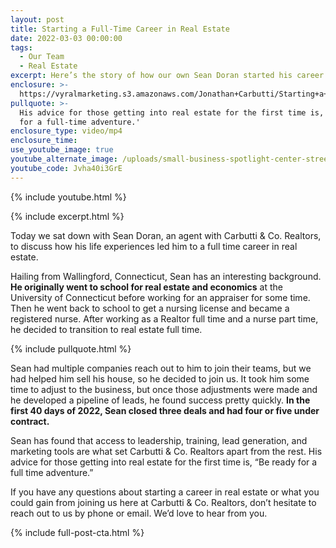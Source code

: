 ```yaml
---
layout: post
title: Starting a Full-Time Career in Real Estate
date: 2022-03-03 00:00:00
tags:
  - Our Team
  - Real Estate
excerpt: Here’s the story of how our own Sean Doran started his career with us.
enclosure: >-
  https://vyralmarketing.s3.amazonaws.com/Jonathan+Carbutti/Starting+a+Full-Time+Career+in+Real+Estate.mp4
pullquote: >-
  His advice for those getting into real estate for the first time is, 'Be ready
  for a full-time adventure.'
enclosure_type: video/mp4
enclosure_time:
use_youtube_image: true
youtube_alternate_image: /uploads/small-business-spotlight-center-street-brewing-companyyt.jpg
youtube_code: Jvha40i3GrE
---
```

{% include youtube.html %}

{% include excerpt.html %}

Today we sat down with Sean Doran, an agent with Carbutti & Co. Realtors, to discuss how his life experiences led him to a full time career in real estate.

Hailing from Wallingford, Connecticut, Sean has an interesting background. **He originally went to school for real estate and economics** at the University of Connecticut before working for an appraiser for some time. Then he went back to school to get a nursing license and became a registered nurse. After working as a Realtor full time and a nurse part time, he decided to transition to real estate full time.

{% include pullquote.html %}

Sean had multiple companies reach out to him to join their teams, but we had helped him sell his house, so he decided to join us. It took him some time to adjust to the business, but once those adjustments were made and he developed a pipeline of leads, he found success pretty quickly. **In the first 40 days of 2022, Sean closed three deals and had four or five under contract.**

Sean has found that access to leadership, training, lead generation, and marketing tools are what set Carbutti & Co. Realtors apart from the rest. His advice for those getting into real estate for the first time is, “Be ready for a full time adventure.”

If you have any questions about starting a career in real estate or what you could gain from joining us here at Carbutti & Co. Realtors, don’t hesitate to reach out to us by phone or email. We’d love to hear from you.

{% include full-post-cta.html %}
